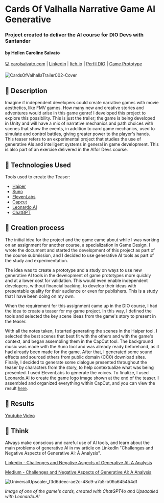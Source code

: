 # Cards Of Valhalla Narrative Game AI Generative
### Project created to deliver the AI ​​course for DIO Devs with Santander

#### by Hellen Caroline Salvato
💻 [carolsalvato.com](https://carolsalvato.com) | [Linkedin](https://www.linkedin.com/in/héllen-caroline-salvato-23702191/) | [Itch.io](https://carolsalvato.itch.io) | [Perfil DIO](https://www.dio.me/users/carol_lgl) | [Game Prototype](https://carolsalvato.itch.io/cards-of-valhalla)

![CardsOfValhallaTrailer002-Cover](https://github.com/user-attachments/assets/b5ceb000-c232-4907-a5ad-2e492f34cab8)

## 📒 Description
Imagine if independent developers could create narrative games with movie aesthetics, like FMV games. How many new and creative stories and adventures would arise in this game genre! I developed this project to explore this possibility. This is just the trailer; the game is being developed in Unity and will have a mix of narrative mechanics and path choices with scenes that show the events, in addition to card game mechanics, used to simulate and control battles, giving greater power to the player's hands.
This teaser refers to an experimental project that studies the use of generative AIs and intelligent systems in general in game development. This is also part of an exercise delivered in the AI ​​for Devs course.

## 🤖 Technologies Used
Tools used to create the Teaser:
- [Haiper](https://haiper.ai/)
- [Suno](https://suno.com)
- [ElevenLabs](https://elevenlabs.io)
- [Capcut](https://www.capcut.com)
- [Leonardo.AI](https://app.leonardo.ai)
- [ChatGPT](https://openai.com/chatgpt/)

## 🧐 Creation process
The initial idea for the project and the game came about while I was working on an assignment for another course, a specialization in Game Design. I wrote the document and started the development of this project as part of the course submission, and I decided to use generative AI tools as part of the study and experimentation.

The idea was to create a prototype and a study on ways to use new generative AI tools in the development of game prototypes more quickly and at a lower cost for validation. This would even enable independent developers, without financial backing, to develop their ideas with presentable quality for their audience or even for publishers. This is a study that I have been doing on my own.

When the requirement for this assignment came up in the DIO course, I had the idea to create a teaser for my game project. In this way, I defined the tools and selected the key scene ideas from the game's story to present in the teaser.

With all the notes taken, I started generating the scenes in the Haiper tool. I selected the best scenes that best fit with the others and with the game's context, and began assembling them in the CapCut tool. The background music was made with the Suno tool and was already ready beforehand, as it had already been made for the game. After that, I generated some sound effects and sourced others from public domain (CC0) download sites. Finally, I decided to generate some dialogue presented throughout the teaser by characters from the story, to help contextualize what was being presented. I used ElevenLabs to generate the voices. To finalize, I used Leonardo.AI to create the game logo image shown at the end of the teaser. I assembled and organized everything within CapCut, and you can view the result [here](https://www.youtube.com/watch?v=h3ecKrBqTdY).

## 🚀 Results
[Youtube Video](https://www.youtube.com/watch?v=h3ecKrBqTdY)

## 💭 Think
Always make conscious and careful use of AI tools, and learn about the main problems of generative AI in my article on LinkedIn "Challenges and Negative Aspects of Generative AI: A Analysis".

[Linkedin - Challenges and Negative Aspects of Generative AI: A Analysis](https://www.linkedin.com/pulse/challenges-negative-aspects-generative-ai-analysis-salvato-6mqpf/?trackingId=QFM%2BnoV5QvmrHcywc%2BpVdg%3D%3D)

[Medium - Challenges and Negative Aspects of Generative AI: A Analysis](https://medium.com/al-game-code/challenges-and-negative-aspects-of-generative-ai-a-comprehensive-analysis-09226994b43e)

![UniversalUpscaler_f3d6deec-ae2c-48c9-a7a5-b09a645454df](https://github.com/user-attachments/assets/efcfd679-c911-4389-80ca-68705bdc805c)

*Image of one of the game's cards, created with ChatGPT4o and Upsacaled with Leonardo.AI*
